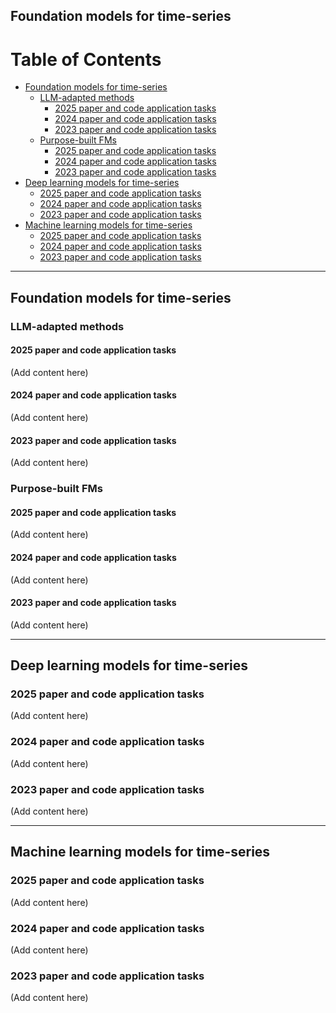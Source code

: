 
## Foundation models for time-series 

# Table of Contents

- [Foundation models for time-series](#foundation-models-for-time-series)
  - [LLM-adapted methods](#llm-adapted-methods)
    - [2025 paper and code application tasks](#2025-paper-and-code-application-tasks)
    - [2024 paper and code application tasks](#2024-paper-and-code-application-tasks)
    - [2023 paper and code application tasks](#2023-paper-and-code-application-tasks)
  - [Purpose-built FMs](#purpose-built-fms)
    - [2025 paper and code application tasks](#2025-paper-and-code-application-tasks-1)
    - [2024 paper and code application tasks](#2024-paper-and-code-application-tasks-1)
    - [2023 paper and code application tasks](#2023-paper-and-code-application-tasks-1)
- [Deep learning models for time-series](#deep-learning-models-for-time-series)
  - [2025 paper and code application tasks](#2025-paper-and-code-application-tasks-2)
  - [2024 paper and code application tasks](#2024-paper-and-code-application-tasks-2)
  - [2023 paper and code application tasks](#2023-paper-and-code-application-tasks-2)
- [Machine learning models for time-series](#machine-learning-models-for-time-series)
  - [2025 paper and code application tasks](#2025-paper-and-code-application-tasks-3)
  - [2024 paper and code application tasks](#2024-paper-and-code-application-tasks-3)
  - [2023 paper and code application tasks](#2023-paper-and-code-application-tasks-3)

---

## Foundation models for time-series

### LLM-adapted methods

#### 2025 paper and code application tasks

(Add content here)

#### 2024 paper and code application tasks

(Add content here)

#### 2023 paper and code application tasks

(Add content here)

### Purpose-built FMs

#### 2025 paper and code application tasks

(Add content here)

#### 2024 paper and code application tasks

(Add content here)

#### 2023 paper and code application tasks

(Add content here)

---

## Deep learning models for time-series

### 2025 paper and code application tasks

(Add content here)

### 2024 paper and code application tasks

(Add content here)

### 2023 paper and code application tasks

(Add content here)

---

## Machine learning models for time-series

### 2025 paper and code application tasks

(Add content here)

### 2024 paper and code application tasks

(Add content here)

### 2023 paper and code application tasks

(Add content here)
